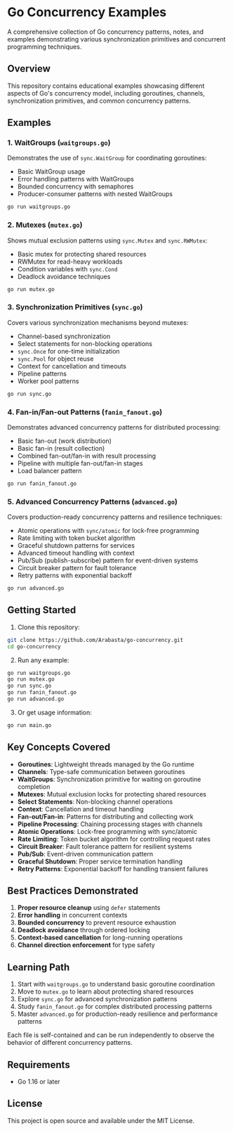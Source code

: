 # Go Concurrency Examples

A comprehensive collection of Go concurrency patterns, notes, and examples demonstrating various synchronization primitives and concurrent programming techniques.

## Overview

This repository contains educational examples showcasing different aspects of Go's concurrency model, including goroutines, channels, synchronization primitives, and common concurrency patterns.

## Examples

### 1. WaitGroups (`waitgroups.go`)
Demonstrates the use of `sync.WaitGroup` for coordinating goroutines:
- Basic WaitGroup usage
- Error handling patterns with WaitGroups
- Bounded concurrency with semaphores
- Producer-consumer patterns with nested WaitGroups

```bash
go run waitgroups.go
```

### 2. Mutexes (`mutex.go`)
Shows mutual exclusion patterns using `sync.Mutex` and `sync.RWMutex`:
- Basic mutex for protecting shared resources
- RWMutex for read-heavy workloads
- Condition variables with `sync.Cond`
- Deadlock avoidance techniques

```bash
go run mutex.go
```

### 3. Synchronization Primitives (`sync.go`)
Covers various synchronization mechanisms beyond mutexes:
- Channel-based synchronization
- Select statements for non-blocking operations
- `sync.Once` for one-time initialization
- `sync.Pool` for object reuse
- Context for cancellation and timeouts
- Pipeline patterns
- Worker pool patterns

```bash
go run sync.go
```

### 4. Fan-in/Fan-out Patterns (`fanin_fanout.go`)
Demonstrates advanced concurrency patterns for distributed processing:
- Basic fan-out (work distribution)
- Basic fan-in (result collection)
- Combined fan-out/fan-in with result processing
- Pipeline with multiple fan-out/fan-in stages
- Load balancer pattern

```bash
go run fanin_fanout.go
```

### 5. Advanced Concurrency Patterns (`advanced.go`)
Covers production-ready concurrency patterns and resilience techniques:
- Atomic operations with `sync/atomic` for lock-free programming
- Rate limiting with token bucket algorithm
- Graceful shutdown patterns for services
- Advanced timeout handling with context
- Pub/Sub (publish-subscribe) pattern for event-driven systems
- Circuit breaker pattern for fault tolerance
- Retry patterns with exponential backoff

```bash
go run advanced.go
```

## Getting Started

1. Clone this repository:
```bash
git clone https://github.com/Arabasta/go-concurrency.git
cd go-concurrency
```

2. Run any example:
```bash
go run waitgroups.go
go run mutex.go
go run sync.go
go run fanin_fanout.go
go run advanced.go
```

3. Or get usage information:
```bash
go run main.go
```

## Key Concepts Covered

- **Goroutines**: Lightweight threads managed by the Go runtime
- **Channels**: Type-safe communication between goroutines
- **WaitGroups**: Synchronization primitive for waiting on goroutine completion
- **Mutexes**: Mutual exclusion locks for protecting shared resources
- **Select Statements**: Non-blocking channel operations
- **Context**: Cancellation and timeout handling
- **Fan-out/Fan-in**: Patterns for distributing and collecting work
- **Pipeline Processing**: Chaining processing stages with channels
- **Atomic Operations**: Lock-free programming with sync/atomic
- **Rate Limiting**: Token bucket algorithm for controlling request rates
- **Circuit Breaker**: Fault tolerance pattern for resilient systems
- **Pub/Sub**: Event-driven communication pattern
- **Graceful Shutdown**: Proper service termination handling
- **Retry Patterns**: Exponential backoff for handling transient failures

## Best Practices Demonstrated

1. **Proper resource cleanup** using `defer` statements
2. **Error handling** in concurrent contexts
3. **Bounded concurrency** to prevent resource exhaustion
4. **Deadlock avoidance** through ordered locking
5. **Context-based cancellation** for long-running operations
6. **Channel direction enforcement** for type safety

## Learning Path

1. Start with `waitgroups.go` to understand basic goroutine coordination
2. Move to `mutex.go` to learn about protecting shared resources
3. Explore `sync.go` for advanced synchronization patterns
4. Study `fanin_fanout.go` for complex distributed processing patterns
5. Master `advanced.go` for production-ready resilience and performance patterns

Each file is self-contained and can be run independently to observe the behavior of different concurrency patterns.

## Requirements

- Go 1.16 or later

## License

This project is open source and available under the MIT License.